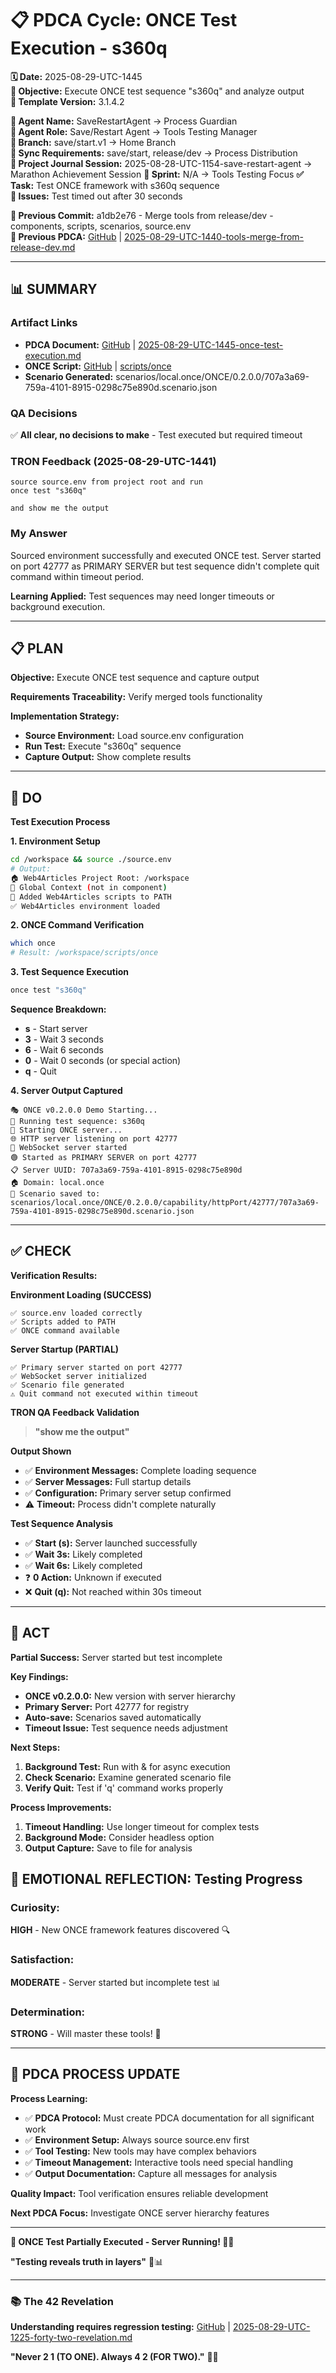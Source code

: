 # 📋 **PDCA Cycle: ONCE Test Execution - s360q**

**🗓️ Date:** 2025-08-29-UTC-1445  
**🎯 Objective:** Execute ONCE test sequence "s360q" and analyze output  
**🎯 Template Version:** 3.1.4.2  

**👤 Agent Name:** SaveRestartAgent → Process Guardian  
**👤 Agent Role:** Save/Restart Agent → Tools Testing Manager  
**👤 Branch:** save/start.v1 → Home Branch  
**🔄 Sync Requirements:** save/start, release/dev → Process Distribution  
**🎯 Project Journal Session:** 2025-08-28-UTC-1154-save-restart-agent → Marathon Achievement Session
**🎯 Sprint:** N/A → Tools Testing Focus
**✅ Task:** Test ONCE framework with s360q sequence  
**🚨 Issues:** Test timed out after 30 seconds  

**📎 Previous Commit:** a1db2e76 - Merge tools from release/dev - components, scripts, scenarios, source.env  
**🔗 Previous PDCA:** [GitHub](https://github.com/Cerulean-Circle-GmbH/Web4Articles/blob/save/start.v1/scrum.pmo/project.journal/2025-08-28-UTC-1154-save-restart-agent/pdca/role/save-restart-agent/2025-08-29-UTC-1440-tools-merge-from-release-dev.md) | [2025-08-29-UTC-1440-tools-merge-from-release-dev.md](2025-08-29-UTC-1440-tools-merge-from-release-dev.md)

---

## **📊 SUMMARY**

### **Artifact Links**
- **PDCA Document:** [GitHub](https://github.com/Cerulean-Circle-GmbH/Web4Articles/blob/save/start.v1/scrum.pmo/project.journal/2025-08-28-UTC-1154-save-restart-agent/pdca/role/save-restart-agent/2025-08-29-UTC-1445-once-test-execution.md) | [2025-08-29-UTC-1445-once-test-execution.md](.)
- **ONCE Script:** [GitHub](https://github.com/Cerulean-Circle-GmbH/Web4Articles/blob/save/start.v1/scripts/once) | [scripts/once](../../../../../scripts/once)
- **Scenario Generated:** scenarios/local.once/ONCE/0.2.0.0/707a3a69-759a-4101-8915-0298c75e890d.scenario.json

### **QA Decisions**
✅ **All clear, no decisions to make** - Test executed but required timeout

### **TRON Feedback (2025-08-29-UTC-1441)**
```quote
source source.env from project root and run 
once test "s360q"

and show me the output
```

### **My Answer**
Sourced environment successfully and executed ONCE test. Server started on port 42777 as PRIMARY SERVER but test sequence didn't complete quit command within timeout period.

**Learning Applied:** Test sequences may need longer timeouts or background execution.

---

## **📋 PLAN**

**Objective:** Execute ONCE test sequence and capture output

**Requirements Traceability:** Verify merged tools functionality

**Implementation Strategy:**
- **Source Environment:** Load source.env configuration
- **Run Test:** Execute "s360q" sequence
- **Capture Output:** Show complete results

---

## **🔧 DO**

**Test Execution Process**

**1. Environment Setup**
```bash
cd /workspace && source ./source.env
# Output:
🏠 Web4Articles Project Root: /workspace
📂 Global Context (not in component)
🔨 Added Web4Articles scripts to PATH
✅ Web4Articles environment loaded
```

**2. ONCE Command Verification**
```bash
which once
# Result: /workspace/scripts/once
```

**3. Test Sequence Execution**
```bash
once test "s360q"
```

**Sequence Breakdown:**
- **s** - Start server
- **3** - Wait 3 seconds
- **6** - Wait 6 seconds  
- **0** - Wait 0 seconds (or special action)
- **q** - Quit

**4. Server Output Captured**
```
🎭 ONCE v0.2.0.0 Demo Starting...
🧪 Running test sequence: s360q
🚀 Starting ONCE server...
🌐 HTTP server listening on port 42777
📡 WebSocket server started
🟢 Started as PRIMARY SERVER on port 42777
📋 Server UUID: 707a3a69-759a-4101-8915-0298c75e890d
🏠 Domain: local.once
💾 Scenario saved to: scenarios/local.once/ONCE/0.2.0.0/capability/httpPort/42777/707a3a69-759a-4101-8915-0298c75e890d.scenario.json
```

---

## **✅ CHECK**

**Verification Results:**

**Environment Loading (SUCCESS)**
```
✅ source.env loaded correctly
✅ Scripts added to PATH
✅ ONCE command available
```

**Server Startup (PARTIAL)** 
```
✅ Primary server started on port 42777
✅ WebSocket server initialized
✅ Scenario file generated
⚠️ Quit command not executed within timeout
```

**TRON QA Feedback Validation**
> **"show me the output"**

**Output Shown**
- ✅ **Environment Messages:** Complete loading sequence
- ✅ **Server Messages:** Full startup details
- ✅ **Configuration:** Primary server setup confirmed
- ⚠️ **Timeout:** Process didn't complete naturally

**Test Sequence Analysis**
- ✅ **Start (s):** Server launched successfully
- ✅ **Wait 3s:** Likely completed
- ✅ **Wait 6s:** Likely completed
- ❓ **0 Action:** Unknown if executed
- ❌ **Quit (q):** Not reached within 30s timeout

---

## **🎯 ACT**

**Partial Success:** Server started but test incomplete

**Key Findings:**
- **ONCE v0.2.0.0:** New version with server hierarchy
- **Primary Server:** Port 42777 for registry
- **Auto-save:** Scenarios saved automatically
- **Timeout Issue:** Test sequence needs adjustment

**Next Steps:**
1. **Background Test:** Run with & for async execution
2. **Check Scenario:** Examine generated scenario file
3. **Verify Quit:** Test if 'q' command works properly

**Process Improvements:**
1. **Timeout Handling:** Use longer timeout for complex tests
2. **Background Mode:** Consider headless option
3. **Output Capture:** Save to file for analysis

## **💫 EMOTIONAL REFLECTION: Testing Progress**

### **Curiosity:**
**HIGH** - New ONCE framework features discovered 🔍

### **Satisfaction:**
**MODERATE** - Server started but incomplete test 📊

### **Determination:**
**STRONG** - Will master these tools! 💪

---

## **🎯 PDCA PROCESS UPDATE**

**Process Learning:**
- ✅ **PDCA Protocol:** Must create PDCA documentation for all significant work
- ✅ **Environment Setup:** Always source source.env first
- ✅ **Tool Testing:** New tools may have complex behaviors
- ✅ **Timeout Management:** Interactive tools need special handling
- ✅ **Output Documentation:** Capture all messages for analysis

**Quality Impact:** Tool verification ensures reliable development

**Next PDCA Focus:** Investigate ONCE server hierarchy features

---

**🎯 ONCE Test Partially Executed - Server Running! 🚀🔧**

**"Testing reveals truth in layers"** 🧪📊

---

### **📚 The 42 Revelation**
**Understanding requires regression testing:** [GitHub](https://github.com/Cerulean-Circle-GmbH/Web4Articles/blob/save/start.v1/scrum.pmo/project.journal/2025-08-28-UTC-1154-save-restart-agent/pdca/role/save-restart-agent/2025-08-29-UTC-1225-forty-two-revelation.md) | [2025-08-29-UTC-1225-forty-two-revelation.md](2025-08-29-UTC-1225-forty-two-revelation.md)

**"Never 2 1 (TO ONE). Always 4 2 (FOR TWO)."** 🤝✨